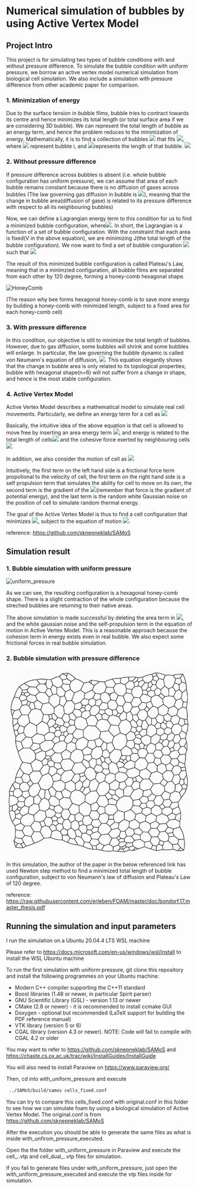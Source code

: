 # Numerical simulation of bubbles by using Active Vertex Model

## **Project Intro**
This project is for simulating two types of bubble conditions with and without pressure difference. To simulate the bubble condition with uniform pressure, we borrow an active vertex model numerical simulation from biological cell simulation. We also include a simulation with pressure difference from other academic paper for comparison.


### **1. Minimization of energy**
Due to the surface tension in bubble films, bubble tries to contract towards its centre and hence minimizes its total length (or total surface area if we are considering 3D bubble). We can represent the total length of bubble as an energy term, and hence the problem reduces to the minimization of energy. Mathematically, it is to find a collection of bubbles <img src="https://latex.codecogs.com/png.latex?%5Cbg_white%20\Omega_{Total}=\{\Omega_1,\Omega_2,...,\Omega_n\}" /> that fits <img src="https://latex.codecogs.com/png.latex?%5Cbg_white%20min\sum_{\Omega_i}L(\Omega_i)" />, where <img src="https://latex.codecogs.com/png.latex?%5Cbg_white%20\Omega_i" /> represent bubble i, and <img src="https://latex.codecogs.com/png.latex?%5Cbg_white%20L(\Omega_i)" />represents the length of that bubble. 
<img src="https://latex.codecogs.com/png.latex?%5Cbg_white%20L(\Omega_i)" />
### **2. Without pressure difference**
If pressure difference across bubbles is absent (i.e. whole bubble configuration has uniform pressure), we can assume that area of each bubble remains constant because there is no diffusion of gases across bubbles (The law governing gas diffusion in bubble is <img src="https://latex.codecogs.com/png.latex?%5Cbg_white%20\frac{dA}{dt}=-\kappa\sum_{i}(p-p_i)l_i " />), meaning that the change in bubble area(diffusion of gase) is related to its pressure difference with respect to all its neighbouring bubbles)

Now, we can define a Lagrangian energy term to this condition for us to find a minimized bubble configuration, where<img src="https://latex.codecogs.com/png.latex?%5Cbg_white%20\mathcal{L}(\Omega_{Total}=\{\Omega_1,\Omega_2,...,\Omega_n\})=J(\Omega_{Total})+\sum_i\lambda_i(\int_{\Omega_i}dx-V_i) " />. In short, the Lagrangian is a function of a set of bubble configuration. With the constraint that each area is fixed(V in the above equation), we are minimizing J(the total length of the bubble configuration). We now want to find a set of bubble congiuration <img src="https://latex.codecogs.com/png.latex?%5Cbg_white%20\Omega_{minimized}" /> such that <img src="https://latex.codecogs.com/png.latex?%5Cbg_white%20\nabla\mathcal{L}(\Omega_{minimized})=0" />

The result of this minimized bubble configuration is called Plateau's Law, meaning that in a minimzied configuration, all bubble films are separated from each other by 120 degree, forming a honey-comb hexagonal shape.

![HoneyComb](https://media.npr.org/assets/img/2013/05/13/honeycomb-2_wide-49ae2c6ec87d4b4092881baf81e2de967926cba5.jpg)

(The reason why bee forms hexagonal honey-comb is to save more energy by building a honey-comb with minimized length, subject to a fixed area for each honey-comb cell)
### **3. With pressure difference**

In this condition, our objective is still to minimize the total length of bubbles. However, due to gas diffusion, some bubbles will shrink and some bubbles will enlarge. In particular, the law governing the bubble dynamic is called von Neumann's equation of diffusion, <img src="https://latex.codecogs.com/png.latex?%5Cbg_white%20\frac{dA}{dt}=\frac{2\pi}{3}\gamma\kappa(n-6) " />. This equation elegantly shows that the change in bubble area is only related to its topological properties; bubble with hexagonal shape(n=6) will not suffer from a change in shape, and hence is the most stable configuration.

### **4. Active Vertex Model**
Active Vertex Model describes a mathematical model to simulate real cell movements. Particularly, we define an energy term for a cell as <img src="https://latex.codecogs.com/png.latex?%5Cbg_white%20E_{cell}=\sum_i^{N_{face}}[\frac{K_i}{2}(A_i-A_i^o)^2+\frac{\Gamma_i}{2}P_i^2]+\sum_{\mu,\nu}\Lambda_{\mu,\nu}l_{\mu,\nu}" />

Basically, the intuitive idea of the above equation is that cell is allowed to move free by inserting an area energy term <img src="https://latex.codecogs.com/png.latex?%5Cbg_white%20\frac{K_i}{2}(A_i-A_i^o)^2" />, and energy is related to the total length of cells<img src="https://latex.codecogs.com/png.latex?%5Cbg_white%20\frac{\Gamma_i}{2}P_i^2]" /> and the cohesive force exerted by neighbouring cells <img src="https://latex.codecogs.com/png.latex?%5Cbg_white%20\sum_{\mu,\nu}\Lambda_{\mu,\nu}l_{\mu,\nu}" />

In addition, we also consider the motion of cell as 
<img src="https://latex.codecogs.com/png.latex?%5Cbg_white%20\gamma\frac{d\vec{r_{i}}}{dt}=\alpha\vec{n_{i}}+\vec{F_{i}}+\vec\nu_{i}(t)" />

Intuitively, the first term on the left hand side is a frictional force term propotional to the velocity of cell, the first term on the right hand side is a self propulsion term that simulates the ability for cell to move on its own, the second term is the gradient of the <img src="https://latex.codecogs.com/png.latex?%5Cbg_white%20E_{cell}" />(remember that force is the gradient of potential energy), and the last term is the random white Gaussian noise on the position of cell to simulate random thermal energy.

The goal of the Active Vertex Model is thus to find a cell configuration that minimizes <img src="https://latex.codecogs.com/png.latex?%5Cbg_white%20E_{cell}" />, subject to the equation of motion <img src="https://latex.codecogs.com/png.latex?%5Cbg_white%20\gamma\frac{d\vec{r_{i}}}{dt}=\alpha\vec{n_{i}}+\vec{F_{i}}+\vec\nu_{i}(t)" />.

reference: https://github.com/sknepneklab/SAMoS
## **Simulation result**

### **1. Bubble simulation with uniform pressure**
![uniform_pressure](output_uniform_pressure.gif)

As we can see, the resulting configuration is a hexagonal honey-comb shape. There is a slight contraction of the whole configuration because the streched bubbles are returning to their native areas.

The above simulation is made successful by deleting the area term in <img src="https://latex.codecogs.com/png.latex?%5Cbg_white%20E_{cell}=\sum_i^{N_{face}}[\frac{K_i}{2}(A_i-A_i^o)^2+\frac{\Gamma_i}{2}P_i^2]+\sum_{\mu,\nu}\Lambda_{\mu,\nu}l_{\mu,\nu}" />, and the white gaussian noise and the self-propulsion term in the equation of motion in Active Vertex Model. This is a reasonable approach because the cohesion term in energy exists even in real bubble. We also expect some frictional forces in real bubble simulation.

### **2. Bubble simulation with pressure difference**
![pressure_difference](output_pressure_difference.gif)

In this simulation, the author of the paper in the below referenced link has used Newton step method to find a minimized total length of bubble configuration, subject to von Neumann's law of diffusion and Plateau's Law of 120 degree.


reference: https://raw.githubusercontent.com/erleben/FOAM/master/doc/bondorf.17.master_thesis.pdf

## **Running the simulation and input parameters**

I run the simulation on a Ubuntu 20.04.4 LTS WSL machine

Please refer to https://docs.microsoft.com/en-us/windows/wsl/install to install the WSL Ubuntu machine

To run the first simulation with uniform pressure, git clone this repository and install the following programmes on your Ubuntu machine:

* Modern C++ compiler supporting the C++11 standard
* Boost libraries (1.48 or newer, in particular Spirit parser)
* GNU Scientific Library (GSL) - version 1.13 or newer
* CMake (2.8 or newer) - it is recommended to install ccmake GUI
* Doxygen - optional but recommended (LaTeX support for building the PDF reference manual)
* VTK library (version 5 or 6)
* CGAL library (version 4.3 or newer). NOTE: Code will fail to compile with CGAL 4.2 or older

You may want to refer to https://github.com/sknepneklab/SAMoS and https://chaste.cs.ox.ac.uk/trac/wiki/InstallGuides/InstallGuide

You will also need to install Paraview on https://www.paraview.org/

Then, cd into with_uniform_pressure and execute 

```bash
 ../SAMoS/build/samos cells_fixed.conf
```
You can try to compare this cells_fixed.conf with original.conf in this folder to see how we can simulate foam by using a biological simulation of Active Vertex Model. The original.conf is from https://github.com/sknepneklab/SAMoS

After the execution you should be able to generate the same files as what is inside with_unfirom_pressure_executed.

Open the the folder with_uniform_pressure in Paraview and execute the cell_..vtp and cell_dual_..vtp files for simulation.

If you fail to generate files under with_uniform_pressure, just open the with_uniform_pressure_executed and execute the vtp files inside for simulation.
